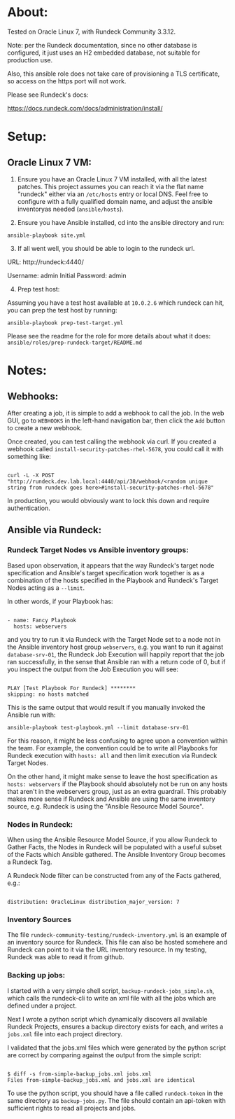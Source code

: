 # About:

Tested on Oracle Linux 7, with Rundeck Community 3.3.12.

Note: per the Rundeck documentation, since no other database is configured, it just uses an H2 embedded database, not suitable for production use.

Also, this ansible role does not take care of provisioning a TLS certificate, so access on the https port will not work.

Please see Rundeck's docs:

https://docs.rundeck.com/docs/administration/install/

# Setup:

## Oracle Linux 7 VM:

1. Ensure you have an Oracle Linux 7 VM installed, with all the latest patches. This project assumes you can reach it via the flat name "rundeck" either via an `/etc/hosts` entry or local DNS. Feel free to configure with a fully qualified domain name, and adjust the ansible inventoryas needed (`ansible/hosts`).

2. Ensure you have Ansible installed, cd into the ansible directory and run:

`ansible-playbook site.yml`

3. If all went well, you should be able to login to the rundeck url.

URL: http://rundeck:4440/

Username: admin
Initial Password: admin

4. Prep test host:

Assuming you have a test host available at `10.0.2.6` which rundeck can hit, you can prep the test host by running:

`ansible-playbook prep-test-target.yml`

Please see the readme for the role for more details about what it does: `ansible/roles/prep-rundeck-target/README.md`

# Notes:

## Webhooks:

After creating a job, it is simple to add a webhook to call the job. In the web GUI, go to `WEBHOOKS` in the left-hand navigation bar, then click the `Add` button to create a new webhook.

Once created, you can test calling the webhook via curl. If you created a webhook called `install-security-patches-rhel-5678`, you could call it with something like:

```

curl -L -X POST "http://rundeck.dev.lab.local:4440/api/38/webhook/<random unique string from rundeck goes here>#install-security-patches-rhel-5678"

```

In production, you would obviously want to lock this down and require authentication.

## Ansible via Rundeck:

### Rundeck Target Nodes vs Ansible inventory groups:

Based upon observation, it appears that the way Rundeck's target node specification and Ansible's target specification work together is as a combination of the hosts specified in the Playbook and Rundeck's Target Nodes acting as a `--limit`.

In other words, if your Playbook has:

```

- name: Fancy Playbook
  hosts: webservers

```

and you try to run it via Rundeck with the Target Node set to a node not in the Ansible inventory host group `webservers`, e.g. you want to run it against `database-srv-01`, the Rundeck Job Execution will happily report that the job ran successfully, in the sense that Ansible ran with a return code of 0, but if you inspect the output from the Job Execution you will see:

```

PLAY [Test Playbook For Rundeck] ********
skipping: no hosts matched

```

This is the same output that would result if you manually invoked the Ansible run with:

`ansible-playbook test-playbook.yml --limit database-srv-01`


For this reason, it might be less confusing to agree upon a convention within the team. For example, the convention could be to write all Playbooks for Rundeck execution with `hosts: all` and then limit execution via Rundeck Target Nodes.

On the other hand, it might make sense to leave the host specification as `hosts: webservers` if the Playbook should absolutely not be run on any hosts that aren't in the webservers group, just as an extra guardrail. This probably makes more sense if Rundeck and Ansible are using the same inventory source, e.g. Rundeck is using the "Ansible Resource Model Source".

### Nodes in Rundeck:

When using the Ansible Resource Model Source, if you allow Rundeck to Gather Facts, the Nodes in Rundeck will be populated with a useful subset of the Facts which Ansible gathered. The Ansible Inventory Group becomes a Rundeck Tag.

A Rundeck Node filter can be constructed from any of the Facts gathered, e.g.:

```

distribution: OracleLinux distribution_major_version: 7

```

### Inventory Sources

The file `rundeck-community-testing/rundeck-inventory.yml` is an example of an inventory source for Rundeck. This file can also be hosted somehere and Rundeck can point to it via the URL inventory resource. In my testing, Rundeck was able to read it from github.

### Backing up jobs:

I started with a very simple shell script, `backup-rundeck-jobs_simple.sh`,  which calls the rundeck-cli to write an xml file with all the jobs which are defined under a project. 

Next I wrote a python script which dynamically discovers all available Rundeck Projects, ensures a backup directory exists for each, and writes a `jobs.xml` file into each project directory. 

I validated that the jobs.xml files which were generated by the python script are correct by comparing against the output from the simple script:

```

$ diff -s from-simple-backup_jobs.xml jobs.xml
Files from-simple-backup_jobs.xml and jobs.xml are identical

```

To use the python script, you should have a file called `rundeck-token` in the same directory as `backup-jobs.py`. The file should contain an api-token with sufficient rights to read all projects and jobs.
